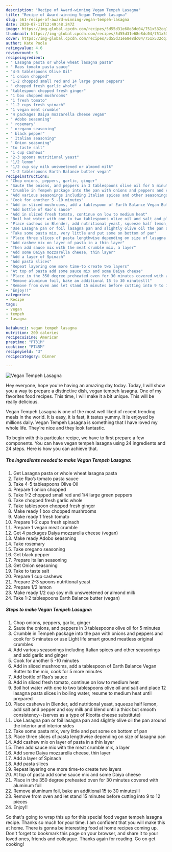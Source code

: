 ```yaml
---
description: "Recipe of Award-winning Vegan Tempeh Lasagna"
title: "Recipe of Award-winning Vegan Tempeh Lasagna"
slug: 561-recipe-of-award-winning-vegan-tempeh-lasagna
date: 2020-07-11T12:49:48.247Z
image: https://img-global.cpcdn.com/recipes/5d55d31e68e8dc04/751x532cq70/vegan-tempeh-lasagna-recipe-main-photo.jpg
thumbnail: https://img-global.cpcdn.com/recipes/5d55d31e68e8dc04/751x532cq70/vegan-tempeh-lasagna-recipe-main-photo.jpg
cover: https://img-global.cpcdn.com/recipes/5d55d31e68e8dc04/751x532cq70/vegan-tempeh-lasagna-recipe-main-photo.jpg
author: Kate Poole
ratingvalue: 4.6
reviewcount: 6
recipeingredient:
- " Lasagna pasta or whole wheat lasagna pasta"
- " Raos tomato pasta sauce"
- "4-5 tablespoons Olive Oil"
- "1 onion chopped"
- "1-2 chopped small red and 14 large green peppers"
- " chopped fresh garlic whole"
- "tablespoon chopped fresh ginger"
- "1 box chopped mushrooms"
- "1 fresh tomato"
- "1-2 cups fresh spinach"
- "1 vegan meat crumble"
- "4 packages Daiya mozzarella cheese vegan"
- " Adobo seasoning"
- " rosemary"
- " oregano seasoning"
- " black pepper"
- " Italian seasoning"
- " Onion seasoning"
- "to taste salt"
- "1 cup cashews"
- "2-3 spoons nutritional yeast"
- "1/2 lemon"
- "1/2 cup soy milk unsweetened or almond milk"
- "1-2 tablespoons Earth Balance butter vegan"
recipeinstructions:
- "Chop onions, peppers, garlic, ginger"
- "Saute the onions, and peppers in 3 tablespoons olive oil for 5 minutes"
- "Crumble in Tempeh package into the pan with onions and peppers and cook for 5 minutes or use Light life smart ground meatless original crumbles"
- "Add various seasonings including Italian spices and other seasonings and add garlic and ginger"
- "Cook for another 5 -10 minutes"
- "Add in sliced mushrooms, add a tablespoon of Earth Balance Vegan Butter to the mix, cook for 5 more minutes"
- "Add bottle of Rao’s sauce"
- "Add in sliced fresh tomato, continue on low to medium heat"
- "Boil hot water with one to two tablespoons olive oil and salt and place 12 lasagna pasta slices in boiling water, resume to medium heat until prepared"
- "Place cashews in Blender, add nutritional yeast, squeeze half lemon, add salt and pepper and soy milk and blend until a thick but smooth consistency--(serves as a type of Ricotta cheese substitute)"
- "Use Lasagna pan or foil lasagna pan and slightly olive oil the pan around the interior and interior sides"
- "Take some pasta mix, very little and put some on bottom of pan"
- "Place three slices of pasta lengthwise depending on size of lasagna pan"
- "Add cashew mix on layer of pasta in a thin layer"
- "Then add sauce mix with the meat crumble mix, a layer"
- "Add some Daiya mozzarella cheese, thin layer"
- "Add a layer of Spinach"
- "Add pasta slices"
- "Repeat layering one more time-to create two layers"
- "At top of pasta add some sauce mix and some Daiya cheese"
- "Place in the 350 degree preheated oven for 30 minutes covered with aluminum foil"
- "Remove aluminum foil, bake an additional 15 to 30 minuteslll"
- "Remove from oven and let stand 15 minutes before cutting into 9 to 12 pieces"
- "Enjoy!!"
categories:
- Recipe
tags:
- vegan
- tempeh
- lasagna

katakunci: vegan tempeh lasagna 
nutrition: 209 calories
recipecuisine: American
preptime: "PT31M"
cooktime: "PT45M"
recipeyield: "3"
recipecategory: Dinner

---
```



![Vegan Tempeh Lasagna](https://img-global.cpcdn.com/recipes/5d55d31e68e8dc04/751x532cq70/vegan-tempeh-lasagna-recipe-main-photo.jpg)

Hey everyone, hope you're having an amazing day today. Today, I will show you a way to prepare a distinctive dish, vegan tempeh lasagna. One of my favorites food recipes. This time, I will make it a bit unique. This will be really delicious.



Vegan Tempeh Lasagna is one of the most well liked of recent trending meals in the world. It is easy, it is fast, it tastes yummy. It is enjoyed by millions daily. Vegan Tempeh Lasagna is something that I have loved my whole life. They're nice and they look fantastic.


To begin with this particular recipe, we have to first prepare a few components. You can have vegan tempeh lasagna using 24 ingredients and 24 steps. Here is how you can achieve that.

<!--inarticleads1-->

##### The ingredients needed to make Vegan Tempeh Lasagna:

1. Get  Lasagna pasta or whole wheat lasagna pasta
1. Take  Rao’s tomato pasta sauce
1. Take 4-5 tablespoons Olive Oil
1. Prepare 1 onion chopped
1. Take 1-2 chopped small red and 1/4 large green peppers
1. Take  chopped fresh garlic whole
1. Take tablespoon chopped fresh ginger
1. Make ready 1 box chopped mushrooms
1. Make ready 1 fresh tomato
1. Prepare 1-2 cups fresh spinach
1. Prepare 1 vegan meat crumble
1. Get 4 packages Daiya mozzarella cheese (vegan)
1. Make ready  Adobo seasoning
1. Take  rosemary
1. Take  oregano seasoning
1. Get  black pepper
1. Prepare  Italian seasoning
1. Get  Onion seasoning
1. Take to taste salt
1. Prepare 1 cup cashews
1. Prepare 2-3 spoons nutritional yeast
1. Prepare 1/2 lemon
1. Make ready 1/2 cup soy milk unsweetened or almond milk
1. Take 1-2 tablespoons Earth Balance butter (vegan)




<!--inarticleads2-->

##### Steps to make Vegan Tempeh Lasagna:

1. Chop onions, peppers, garlic, ginger
1. Saute the onions, and peppers in 3 tablespoons olive oil for 5 minutes
1. Crumble in Tempeh package into the pan with onions and peppers and cook for 5 minutes or use Light life smart ground meatless original crumbles
1. Add various seasonings including Italian spices and other seasonings and add garlic and ginger
1. Cook for another 5 -10 minutes
1. Add in sliced mushrooms, add a tablespoon of Earth Balance Vegan Butter to the mix, cook for 5 more minutes
1. Add bottle of Rao’s sauce
1. Add in sliced fresh tomato, continue on low to medium heat
1. Boil hot water with one to two tablespoons olive oil and salt and place 12 lasagna pasta slices in boiling water, resume to medium heat until prepared
1. Place cashews in Blender, add nutritional yeast, squeeze half lemon, add salt and pepper and soy milk and blend until a thick but smooth consistency--(serves as a type of Ricotta cheese substitute)
1. Use Lasagna pan or foil lasagna pan and slightly olive oil the pan around the interior and interior sides
1. Take some pasta mix, very little and put some on bottom of pan
1. Place three slices of pasta lengthwise depending on size of lasagna pan
1. Add cashew mix on layer of pasta in a thin layer
1. Then add sauce mix with the meat crumble mix, a layer
1. Add some Daiya mozzarella cheese, thin layer
1. Add a layer of Spinach
1. Add pasta slices
1. Repeat layering one more time-to create two layers
1. At top of pasta add some sauce mix and some Daiya cheese
1. Place in the 350 degree preheated oven for 30 minutes covered with aluminum foil
1. Remove aluminum foil, bake an additional 15 to 30 minuteslll
1. Remove from oven and let stand 15 minutes before cutting into 9 to 12 pieces
1. Enjoy!!




So that's going to wrap this up for this special food vegan tempeh lasagna recipe. Thanks so much for your time. I am confident that you will make this at home. There is gonna be interesting food at home recipes coming up. Don't forget to bookmark this page on your browser, and share it to your loved ones, friends and colleague. Thanks again for reading. Go on get cooking!
